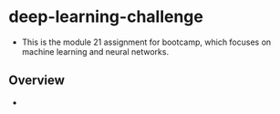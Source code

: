 # deep-learning-challenge
* This is the module 21 assignment for bootcamp, which focuses on machine learning and neural networks. 

## Overview
* 